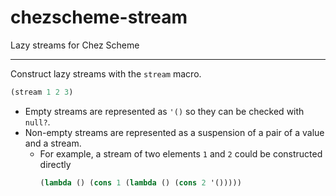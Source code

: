 # chezscheme-stream

Lazy streams for Chez Scheme

---

Construct lazy streams with the `stream` macro.

```scheme
(stream 1 2 3)
```

- Empty streams are represented as `'()` so they can be checked with `null?`.
- Non-empty streams are represented as a suspension of a pair of a value and a stream.
  - For example, a stream of two elements `1` and `2` could be constructed directly
    ```scheme
    (lambda () (cons 1 (lambda () (cons 2 '()))))
    ```
